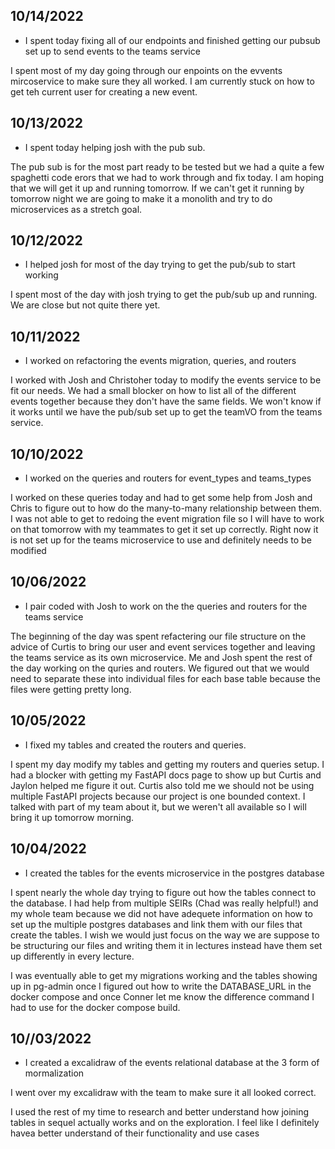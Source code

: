 ## 10/14/2022

* I spent today fixing all of our endpoints and finished getting our pubsub set up to send events to the teams service

I spent most of my day going through our enpoints on the evvents mircoservice to make sure they all worked. I am currently stuck on how to get teh current user for creating a new event.

## 10/13/2022

* I spent today helping josh with the pub sub.

The pub sub is for the most part ready to be tested but we had a quite a few spaghetti code erors that we had to work through and fix today. I am hoping that we will get it up and running tomorrow. If we can't get it running by tomorrow night we are going to make it a monolith and try to do microservices as a stretch goal.

## 10/12/2022

* I helped josh for most of the day trying to get the pub/sub to start working

I spent most of the day with josh trying to get the pub/sub up and running. We are close but not quite there yet.

## 10/11/2022

* I worked on refactoring the events migration, queries, and routers

I worked with Josh and Christoher today to modify the events service to be fit our needs. We had a small blocker on how to list all of the different events together because they don't have the same fields. We won't know if it works until we have the pub/sub set up to get the teamVO from the teams service.

## 10/10/2022
* I worked on the queries and routers for event_types and teams_types

I worked on these queries today and had to get some help from Josh and Chris to figure out to how do the many-to-many relationship between them. I was not able to get to redoing the event migration file so I will have to work on that tomorrow with my teammates to get it set up correctly. Right now it is not set up for the teams microservice to use and definitely needs to be modified

## 10/06/2022

* I pair coded with Josh to work on the the queries and routers for the teams service

The beginning of the day was spent refactering our file structure on the advice of Curtis to bring our user and event services together and leaving the teams service as its own microservice. Me and Josh spent the rest of the day working on the quries and routers. We figured out that we would need to separate these into individual files for each base table because the files were getting pretty long.

## 10/05/2022

* I fixed my tables and created the routers and queries.

I spent my day modify my tables and getting my routers and queries setup. I had a blocker with getting my FastAPI docs page to show up but Curtis and Jaylon helped me figure it out. Curtis also told me we should not be using multiple FastAPI projects because our project is one bounded context. I talked with part of my team about it, but we weren't all available so I will bring it up tomorrow morning.

## 10/04/2022

* I created the tables for the events microservice in the postgres database

I spent nearly the whole day trying to figure out how the tables connect to the database. I had help from multiple SEIRs (Chad was really helpful!) and my whole team because we did not have adequete information on how to set up the multiple postgres databases and link them with our files that create the tables. I wish we would just focus on the way we are suppose to be structuring our files and writing them it in lectures instead have them set up differently in every lecture.

I was eventually able to get my migrations working and the tables showing up in pg-admin once I figured out how to write the DATABASE_URL in the docker compose and once Conner let me know the difference command I had to use for the docker compose build.

## 10//03/2022

* I created a excalidraw of the events relational database at the 3 form of mormalization

I went over my excalidraw with the team to make sure it all looked correct.

I used the rest of my time to research and better understand how joining tables in sequel actually works and on the exploration. I feel like I definitely havea better understand of their functionality and use cases
